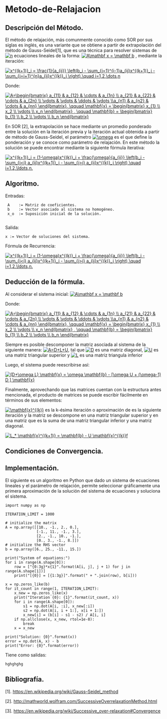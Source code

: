 # Metodo-de-Relajacion

## Descripción del Método. 

El método de relajación, más comunmente conocido como SOR por sus siglas es inglés, es una variante que se obtiene a partir de extrapolación del método de Gauss-Seidel[1], que es una técnica para resolver sistemas de <a href="https://www.codecogs.com/eqnedit.php?latex=n" target="_blank"><img src="https://latex.codecogs.com/gif.latex?n" title="n" /></a> ecuaciones lineales de la forma:  <a href="https://www.codecogs.com/eqnedit.php?latex=A\mathbf&space;x&space;=&space;\mathbf&space;b" target="_blank"><img src="https://latex.codecogs.com/gif.latex?A\mathbf&space;x&space;=&space;\mathbf&space;b" title="A\mathbf x = \mathbf b" /></a> , mediante la iteración: 


<a href="https://www.codecogs.com/eqnedit.php?latex=x^{(k&plus;1)}_i&space;=&space;\frac{1}{a_{ii}}&space;\left(b_i&space;-&space;\sum_{j=1}^{i-1}a_{ij}x^{(k&plus;1)}_j&space;-&space;\sum_{j=i&plus;1}^{n}a_{ij}x^{(k)}_j&space;\right),\quad&space;i=1,2,\dots,n" target="_blank"><img src="https://latex.codecogs.com/gif.latex?x^{(k&plus;1)}_i&space;=&space;\frac{1}{a_{ii}}&space;\left(b_i&space;-&space;\sum_{j=1}^{i-1}a_{ij}x^{(k&plus;1)}_j&space;-&space;\sum_{j=i&plus;1}^{n}a_{ij}x^{(k)}_j&space;\right),\quad&space;i=1,2,\dots,n" title="x^{(k+1)}_i = \frac{1}{a_{ii}} \left(b_i - \sum_{j=1}^{i-1}a_{ij}x^{(k+1)}_j - \sum_{j=i+1}^{n}a_{ij}x^{(k)}_j \right),\quad i=1,2,\dots,n" /></a>

Donde: 

<a href="https://www.codecogs.com/eqnedit.php?latex=A=\begin{bmatrix}&space;a_{11}&space;&&space;a_{12}&space;&&space;\cdots&space;&&space;a_{1n}&space;\\&space;a_{21}&space;&&space;a_{22}&space;&&space;\cdots&space;&&space;a_{2n}&space;\\&space;\vdots&space;&&space;\vdots&space;&&space;\ddots&space;&&space;\vdots&space;\\a_{n1}&space;&&space;a_{n2}&space;&&space;\cdots&space;&&space;a_{nn}&space;\end{bmatrix},&space;\qquad&space;\mathbf{x}&space;=&space;\begin{bmatrix}&space;x_{1}&space;\\&space;x_2&space;\\&space;\vdots&space;\\&space;x_n&space;\end{bmatrix}&space;,&space;\qquad&space;\mathbf{b}&space;=&space;\begin{bmatrix}&space;b_{1}&space;\\&space;b_2&space;\\&space;\vdots&space;\\&space;b_n&space;\end{bmatrix}" target="_blank"><img src="https://latex.codecogs.com/gif.latex?A=\begin{bmatrix}&space;a_{11}&space;&&space;a_{12}&space;&&space;\cdots&space;&&space;a_{1n}&space;\\&space;a_{21}&space;&&space;a_{22}&space;&&space;\cdots&space;&&space;a_{2n}&space;\\&space;\vdots&space;&&space;\vdots&space;&&space;\ddots&space;&&space;\vdots&space;\\a_{n1}&space;&&space;a_{n2}&space;&&space;\cdots&space;&&space;a_{nn}&space;\end{bmatrix},&space;\qquad&space;\mathbf{x}&space;=&space;\begin{bmatrix}&space;x_{1}&space;\\&space;x_2&space;\\&space;\vdots&space;\\&space;x_n&space;\end{bmatrix}&space;,&space;\qquad&space;\mathbf{b}&space;=&space;\begin{bmatrix}&space;b_{1}&space;\\&space;b_2&space;\\&space;\vdots&space;\\&space;b_n&space;\end{bmatrix}" title="A=\begin{bmatrix} a_{11} & a_{12} & \cdots & a_{1n} \\ a_{21} & a_{22} & \cdots & a_{2n} \\ \vdots & \vdots & \ddots & \vdots \\a_{n1} & a_{n2} & \cdots & a_{nn} \end{bmatrix}, \qquad \mathbf{x} = \begin{bmatrix} x_{1} \\ x_2 \\ \vdots \\ x_n \end{bmatrix} , \qquad \mathbf{b} = \begin{bmatrix} b_{1} \\ b_2 \\ \vdots \\ b_n \end{bmatrix}" /></a>

En SOR [2], la extrapolación se hace mediante un promedio ponderado entre la solución en la iteración previa y la iteración actual obtenida a partir de método de Gauss-Seidel, el parámetro <a href="https://www.codecogs.com/eqnedit.php?latex=\omega" target="_blank"><img src="https://latex.codecogs.com/gif.latex?\omega" title="\omega" /></a> es el que define la ponderación y se conoce como parámetro de relajación. En este método la solución se puede encontrar mediante la siguiente fórmula iterativa: 

<a href="https://www.codecogs.com/eqnedit.php?latex=x^{(k&plus;1)}_i&space;=&space;(1-\omega)x^{(k)}_i&space;&plus;&space;\frac{\omega}{a_{ii}}&space;\left(b_i&space;-&space;\sum_{j<i}&space;a_{ij}x^{(k&plus;1)}_j&space;-&space;\sum_{j>i}&space;a_{ij}x^{(k)}_j&space;\right),\quad&space;i=1,2,\ldots,n." target="_blank"><img src="https://latex.codecogs.com/gif.latex?x^{(k&plus;1)}_i&space;=&space;(1-\omega)x^{(k)}_i&space;&plus;&space;\frac{\omega}{a_{ii}}&space;\left(b_i&space;-&space;\sum_{j<i}&space;a_{ij}x^{(k&plus;1)}_j&space;-&space;\sum_{j>i}&space;a_{ij}x^{(k)}_j&space;\right),\quad&space;i=1,2,\ldots,n." title="x^{(k+1)}_i = (1-\omega)x^{(k)}_i + \frac{\omega}{a_{ii}} \left(b_i - \sum_{j<i} a_{ij}x^{(k+1)}_j - \sum_{j>i} a_{ij}x^{(k)}_j \right),\quad i=1,2,\ldots,n." /></a>

## Algoritmo.  

Entradas: 
```
 A    := Matriz de coeficientes. 
 b    := Vector asociado al sistema no homogéneo. 
 x_o  := Suposición inicial de la solución. 
 
```
Salida: 
```
x := Vector de soluciones del sistema. 
```

Fórmula de Recurrencia:

<a href="https://www.codecogs.com/eqnedit.php?latex=x^{(k&plus;1)}_i&space;=&space;(1-\omega)x^{(k)}_i&space;&plus;&space;\frac{\omega}{a_{ii}}&space;\left(b_i&space;-&space;\sum_{j<i}&space;a_{ij}x^{(k&plus;1)}_j&space;-&space;\sum_{j>i}&space;a_{ij}x^{(k)}_j&space;\right),\quad&space;i=1,2,\ldots,n." target="_blank"><img src="https://latex.codecogs.com/gif.latex?x^{(k&plus;1)}_i&space;=&space;(1-\omega)x^{(k)}_i&space;&plus;&space;\frac{\omega}{a_{ii}}&space;\left(b_i&space;-&space;\sum_{j<i}&space;a_{ij}x^{(k&plus;1)}_j&space;-&space;\sum_{j>i}&space;a_{ij}x^{(k)}_j&space;\right),\quad&space;i=1,2,\ldots,n." title="x^{(k+1)}_i = (1-\omega)x^{(k)}_i + \frac{\omega}{a_{ii}} \left(b_i - \sum_{j<i} a_{ij}x^{(k+1)}_j - \sum_{j>i} a_{ij}x^{(k)}_j \right),\quad i=1,2,\ldots,n." /></a>

## Deducción de la fórmula. 

Al considerar el sistema inicial: <a href="https://www.codecogs.com/eqnedit.php?latex=A\mathbf&space;x&space;=&space;\mathbf&space;b" target="_blank"><img src="https://latex.codecogs.com/gif.latex?A\mathbf&space;x&space;=&space;\mathbf&space;b" title="A\mathbf x = \mathbf b" /></a>

Donde: 

<a href="https://www.codecogs.com/eqnedit.php?latex=A=\begin{bmatrix}&space;a_{11}&space;&&space;a_{12}&space;&&space;\cdots&space;&&space;a_{1n}&space;\\&space;a_{21}&space;&&space;a_{22}&space;&&space;\cdots&space;&&space;a_{2n}&space;\\&space;\vdots&space;&&space;\vdots&space;&&space;\ddots&space;&&space;\vdots&space;\\a_{n1}&space;&&space;a_{n2}&space;&&space;\cdots&space;&&space;a_{nn}&space;\end{bmatrix},&space;\qquad&space;\mathbf{x}&space;=&space;\begin{bmatrix}&space;x_{1}&space;\\&space;x_2&space;\\&space;\vdots&space;\\&space;x_n&space;\end{bmatrix}&space;,&space;\qquad&space;\mathbf{b}&space;=&space;\begin{bmatrix}&space;b_{1}&space;\\&space;b_2&space;\\&space;\vdots&space;\\&space;b_n&space;\end{bmatrix}" target="_blank"><img src="https://latex.codecogs.com/gif.latex?A=\begin{bmatrix}&space;a_{11}&space;&&space;a_{12}&space;&&space;\cdots&space;&&space;a_{1n}&space;\\&space;a_{21}&space;&&space;a_{22}&space;&&space;\cdots&space;&&space;a_{2n}&space;\\&space;\vdots&space;&&space;\vdots&space;&&space;\ddots&space;&&space;\vdots&space;\\a_{n1}&space;&&space;a_{n2}&space;&&space;\cdots&space;&&space;a_{nn}&space;\end{bmatrix},&space;\qquad&space;\mathbf{x}&space;=&space;\begin{bmatrix}&space;x_{1}&space;\\&space;x_2&space;\\&space;\vdots&space;\\&space;x_n&space;\end{bmatrix}&space;,&space;\qquad&space;\mathbf{b}&space;=&space;\begin{bmatrix}&space;b_{1}&space;\\&space;b_2&space;\\&space;\vdots&space;\\&space;b_n&space;\end{bmatrix}" title="A=\begin{bmatrix} a_{11} & a_{12} & \cdots & a_{1n} \\ a_{21} & a_{22} & \cdots & a_{2n} \\ \vdots & \vdots & \ddots & \vdots \\a_{n1} & a_{n2} & \cdots & a_{nn} \end{bmatrix}, \qquad \mathbf{x} = \begin{bmatrix} x_{1} \\ x_2 \\ \vdots \\ x_n \end{bmatrix} , \qquad \mathbf{b} = \begin{bmatrix} b_{1} \\ b_2 \\ \vdots \\ b_n \end{bmatrix}" /></a>

Siempre es posible descomponer la matriz asociada al sistema de la siguiente manera: <a href="https://www.codecogs.com/eqnedit.php?latex=A=D&plus;L&plus;U" target="_blank"><img src="https://latex.codecogs.com/gif.latex?A=D&plus;L&plus;U" title="A=D+L+U" /></a>, tal que <a href="https://www.codecogs.com/eqnedit.php?latex=D" target="_blank"><img src="https://latex.codecogs.com/gif.latex?D" title="D" /></a> es una matriz diagonal, <a href="https://www.codecogs.com/eqnedit.php?latex=U" target="_blank"><img src="https://latex.codecogs.com/gif.latex?U" title="U" /></a> es una matriz triangular superior y <a href="https://www.codecogs.com/eqnedit.php?latex=D" target="_blank"><img src="https://latex.codecogs.com/gif.latex?L" title="L" /></a> es una matriz triangula inferior  

Luego, el sistema puede reescribirse así: 

<a href="https://www.codecogs.com/eqnedit.php?latex=(D&plus;\omega&space;L)&space;\mathbf{x}&space;=&space;\omega&space;\mathbf{b}&space;-&space;[\omega&space;U&space;&plus;&space;(\omega-1)&space;D&space;]&space;\mathbf{x}" target="_blank"><img src="https://latex.codecogs.com/gif.latex?(D&plus;\omega&space;L)&space;\mathbf{x}&space;=&space;\omega&space;\mathbf{b}&space;-&space;[\omega&space;U&space;&plus;&space;(\omega-1)&space;D&space;]&space;\mathbf{x}" title="(D+\omega L) \mathbf{x} = \omega \mathbf{b} - [\omega U + (\omega-1) D ] \mathbf{x}" /></a>

Finalmente, aprovechando que las matrices cuentan con la estructura antes mencionada, el producto de matrices se puede escribir fácilmente en términos de sus elementos: 



<a href="https://www.codecogs.com/eqnedit.php?latex=\mathbf{x}^{(k)}" target="_blank"><img src="https://latex.codecogs.com/gif.latex?\mathbf{x}^{(k)}" title="\mathbf{x}^{(k)}" /></a> es la k-ésima iteración o aproximación de  es la siguiente iteración y la matriz  se descompone en una matriz triangular superior y en una matriz que es la suma de una matriz triangular inferior y una matriz diagonal. 


<a href="https://www.codecogs.com/eqnedit.php?latex=L_*&space;\mathbf{x}^{(k&plus;1)}&space;=&space;\mathbf{b}&space;-&space;U&space;\mathbf{x}^{(k)}f" target="_blank"><img src="https://latex.codecogs.com/gif.latex?L_*&space;\mathbf{x}^{(k&plus;1)}&space;=&space;\mathbf{b}&space;-&space;U&space;\mathbf{x}^{(k)}f" title="L_* \mathbf{x}^{(k+1)} = \mathbf{b} - U \mathbf{x}^{(k)}f" /></a>

## Condiciones de Convergencia. 

## Implementación. 

El siguiente es un algoritmo en Python que dado un sistema de ecuaciones lineales y el parámetro de relajación, permite seleccionar gráficamente una primera aproximación de la solución del sistema de ecuaciones y soluciona el sistema. 
```
import numpy as np

ITERATION_LIMIT = 1000

# initialize the matrix
A = np.array([[10., -1., 2., 0.],
              [-1., 11., -1., 3.],
              [2., -1., 10., -1.],
              [0., 3., -1., 8.]])
# initialize the RHS vector
b = np.array([6., 25., -11., 15.])

print("System of equations:")
for i in range(A.shape[0]):
    row = ["{0:3g}*x{1}".format(A[i, j], j + 1) for j in range(A.shape[1])]
    print("[{0}] = [{1:3g}]".format(" + ".join(row), b[i]))

x = np.zeros_like(b)
for it_count in range(1, ITERATION_LIMIT):
    x_new = np.zeros_like(x)
    print("Iteration {0}: {1}".format(it_count, x))
    for i in range(A.shape[0]):
        s1 = np.dot(A[i, :i], x_new[:i])
        s2 = np.dot(A[i, i + 1:], x[i + 1:])
        x_new[i] = (b[i] - s1 - s2) / A[i, i]
    if np.allclose(x, x_new, rtol=1e-8):
        break
    x = x_new

print("Solution: {0}".format(x))
error = np.dot(A, x) - b
print("Error: {0}".format(error))

```

Tiene como salidas: 

```
hghghghg 
```


## Bibliografía. 

[1]. https://en.wikipedia.org/wiki/Gauss–Seidel_method

[2]. http://mathworld.wolfram.com/SuccessiveOverrelaxationMethod.html

[3]. https://en.wikipedia.org/wiki/Successive_over-relaxation#Convergence
